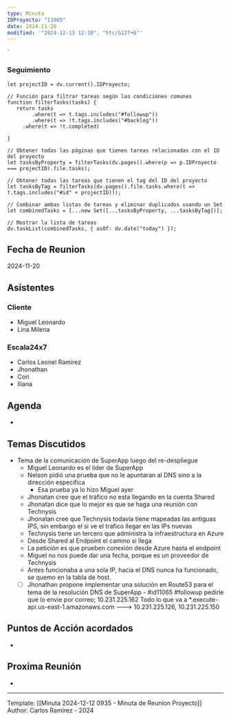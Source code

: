 ```yaml
---
type: Minuta
IDProyecto: "11065"
date: 2024-11-20
modified: '"2024-12-13 12:10", "5tc/G12T+6"'
---
```

`

### Seguimiento

```dataviewjs
let projectID = dv.current().IDProyecto;

// Función para filtrar tareas según las condiciones comunes
function filterTasks(tasks) {
   return tasks
        .where(t => t.tags.includes("#followup"))
        .where(t => !t.tags.includes("#backlog"))
     .where(t => !t.completed)
        
}

// Obtener todas las páginas que tienen tareas relacionadas con el ID del proyecto
let tasksByProperty = filterTasks(dv.pages().where(p => p.IDProyecto === projectID).file.tasks);

// Obtener todas las tareas que tienen el tag del ID del proyecto
let tasksByTag = filterTasks(dv.pages().file.tasks.where(t => t.tags.includes("#id" + projectID)));

// Combinar ambas listas de tareas y eliminar duplicados usando un Set
let combinedTasks = [...new Set([...tasksByProperty, ...tasksByTag])];

// Mostrar la lista de tareas
dv.taskList(combinedTasks, { asOf: dv.date("today") });
 ```
## Fecha de Reunion
2024-11-20

## Asistentes

### Cliente
* Miguel Leonardo
* Lina Milena
### Escala24x7
- Carlos Leonel Ramírez
- Jhonathan
- Cori
- Iliana

## Agenda
* 
## Temas Discutidos
*  Tema de la comunicación de SuperApp luego del re-despliegue
	* Miguel Leonardo es el lider de SuperApp
	* Nelson pidió una prueba que no le apuntaran al DNS sino a la dirección específica
		* Esa prueba ya lo hizo Miguel ayer
	* Jhonatan cree que el tráfico no esta llegando en la cuenta Shared
	* Jhonatan dice que lo mejor es que se haga una reunión con Technysis
	* Jhonatan cree que Technysis todavía tiene mapeadas las antiguas IPS, sin embargo el si ve el trafico llegar en las IPs nuevas
	* Technysis tiene un tercero que administra la infraestructura en Azure
	* Desde Shared al Endpoint el camino si llega
	* La petición es que prueben conexión desde Azure hasta el endpoint
	* Miguel no nos puede dar una fecha, porque es un proveedor de Technysis
	* Antes funcionaba a una sola IP, hacia el DNS nunca ha funcionado, se quemo en la tabla de host.
	* [ ] Jhonathan propone implementar una solución en Route53 para el tema de la resolución DNS de SuperApp - #id11065 #followup pedirle que lo envie por correo; 10.231.225.162 Todo lo que va a *.execute-api.us-east-1.amazonaws.com ---> 10.231.225.126, 10.231.225.150 

## Puntos de Acción acordados
- 

## Proxima Reunión
*   

---
Template: [[Minuta 2024-12-12 0935 - Minuta de Reunion Proyecto]]
Author: Carlos Ramírez - 2024
